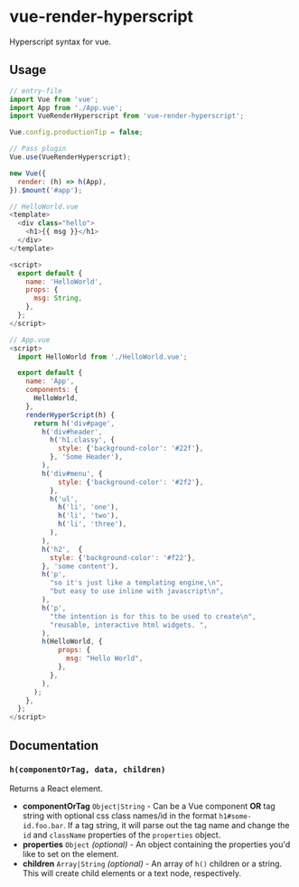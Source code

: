 # vue-render-hyperscript

Hyperscript syntax for vue.

## Usage

```js
// entry-file
import Vue from 'vue';
import App from './App.vue';
import VueRenderHyperscript from 'vue-render-hyperscript';

Vue.config.productionTip = false;

// Pass plugin
Vue.use(VueRenderHyperscript);

new Vue({
  render: (h) => h(App),
}).$mount('#app');
```

```js
// HelloWorld.vue
<template>
  <div class="hello">
    <h1>{{ msg }}</h1>
  </div>
</template>

<script>
  export default {
    name: 'HelloWorld',
    props: {
      msg: String,
    },
  };
</script>
```

```js
// App.vue
<script>
  import HelloWorld from './HelloWorld.vue';

  export default {
    name: 'App',
    components: {
      HelloWorld,
    },
    renderHyperScript(h) {
      return h('div#page',
        h('div#header',
          h('h1.classy', {
            style: {'background-color': '#22f'},
          }, 'Some Header'),
        ),
        h('div#menu', {
            style: {'background-color': '#2f2'},
          },
          h('ul',
            h('li', 'one'),
            h('li', 'two'),
            h('li', 'three'),
          ),
        ),
        h('h2',  {
          style: {'background-color': '#f22'},
        }, 'some content'),
        h('p',
          "so it's just like a templating engine,\n",
          "but easy to use inline with javascript\n",
        ),
        h('p',
          "the intention is for this to be used to create\n",
          "reusable, interactive html widgets. ",
        ),
        h(HelloWorld, {
            props: {
              msg: "Hello World",
            },
          },
        ),
      );
    },
  };
</script>
```

## Documentation

### `h(componentOrTag, data, children)`

Returns a React element.

- **componentOrTag** `Object|String` - Can be a Vue component **OR** tag
string with optional css class names/id in the format `h1#some-id.foo.bar`.
If a tag string, it will parse out the tag name and change the `id` and
`className` properties of the `properties` object.
- **properties** `Object` *(optional)* - An object containing the properties
you'd like to set on the element.
- **children** `Array|String` *(optional)* - An array of `h()` children or
a string. This will create child elements or a text node, respectively.
